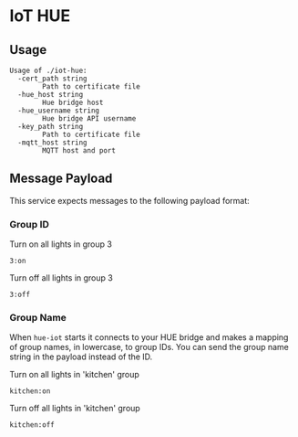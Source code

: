 # IoT HUE

## Usage
```
Usage of ./iot-hue:
  -cert_path string
    	Path to certificate file
  -hue_host string
    	Hue bridge host
  -hue_username string
    	Hue bridge API username
  -key_path string
    	Path to certificate file
  -mqtt_host string
    	MQTT host and port
```

## Message Payload
This service expects messages to the following payload format:

### Group ID
Turn on all lights in group 3
```
3:on
```

Turn off all lights in group 3
```
3:off
```

### Group Name
When `hue-iot` starts it connects to your HUE bridge and makes a mapping of group names, in lowercase, to group IDs. You can send the group name string in the payload instead of the ID.

Turn on all lights in 'kitchen' group
```
kitchen:on
```

Turn off all lights in 'kitchen' group
```
kitchen:off
```
